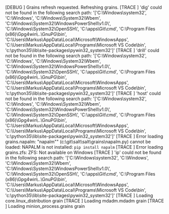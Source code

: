 [DEBUG   ] Grains refresh requested. Refreshing grains.
[TRACE   ] 'dig' could not be found in the following search path: '['C:\\Windows\\system32', 'C:\\Windows', 'C:\\Windows\\System32\\Wbem', 'C:\\Windows\\System32\\WindowsPowerShell\\v1.0\\', 'C:\\Windows\\System32\\OpenSSH\\', 'C:\\apps\\Git\\cmd', 'C:\\Program Files (x86)\\Gpg4win\\..\\GnuPG\\bin', 'C:\\Users\\Markus\\AppData\\Local\\Microsoft\\WindowsApps', 'C:\\Users\\Markus\\AppData\\Local\\Programs\\Microsoft VS Code\\bin', 'c:\\python35\\lib\\site-packages\\pywin32_system32']'
[TRACE   ] 'drill' could not be found in the following search path: '['C:\\Windows\\system32', 'C:\\Windows', 'C:\\Windows\\System32\\Wbem', 'C:\\Windows\\System32\\WindowsPowerShell\\v1.0\\', 'C:\\Windows\\System32\\OpenSSH\\', 'C:\\apps\\Git\\cmd', 'C:\\Program Files (x86)\\Gpg4win\\..\\GnuPG\\bin', 'C:\\Users\\Markus\\AppData\\Local\\Microsoft\\WindowsApps', 'C:\\Users\\Markus\\AppData\\Local\\Programs\\Microsoft VS Code\\bin', 'c:\\python35\\lib\\site-packages\\pywin32_system32']'
[TRACE   ] 'host' could not be found in the following search path: '['C:\\Windows\\system32', 'C:\\Windows', 'C:\\Windows\\System32\\Wbem', 'C:\\Windows\\System32\\WindowsPowerShell\\v1.0\\', 'C:\\Windows\\System32\\OpenSSH\\', 'C:\\apps\\Git\\cmd', 'C:\\Program Files (x86)\\Gpg4win\\..\\GnuPG\\bin', 'C:\\Users\\Markus\\AppData\\Local\\Microsoft\\WindowsApps', 'C:\\Users\\Markus\\AppData\\Local\\Programs\\Microsoft VS Code\\bin', 'c:\\python35\\lib\\site-packages\\pywin32_system32']'
[TRACE   ] Error loading grains.napalm: "napalm"" (c:\git\salt\salt\grains\napalm.py) cannot be loaded: NAPALM is not installed: ``pip install napalm``
[TRACE   ] Error loading grains.zfs: ZFS: Not available on Windows
[TRACE   ] 'ip' could not be found in the following search path: '['C:\\Windows\\system32', 'C:\\Windows', 'C:\\Windows\\System32\\Wbem', 'C:\\Windows\\System32\\WindowsPowerShell\\v1.0\\', 'C:\\Windows\\System32\\OpenSSH\\', 'C:\\apps\\Git\\cmd', 'C:\\Program Files (x86)\\Gpg4win\\..\\GnuPG\\bin', 'C:\\Users\\Markus\\AppData\\Local\\Microsoft\\WindowsApps', 'C:\\Users\\Markus\\AppData\\Local\\Programs\\Microsoft VS Code\\bin', 'c:\\python35\\lib\\site-packages\\pywin32_system32']'
[TRACE   ] Loading core.linux_distribution grain
[TRACE   ] Loading mdadm.mdadm grain
[TRACE   ] Loading minion_process.grains grain

